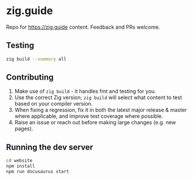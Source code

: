 # zig.guide

Repo for https://zig.guide content. Feedback and PRs welcome.

## Testing

```bash
zig build --summary all
```

## Contributing

1. Make use of `zig build` - it handles fmt and testing for you.
2. Use the correct Zig version; `zig build` will select what content to test based on your compiler version.
3. When fixing a regression, fix it in both the latest major release & master where applicable, and improve test coverage where possible.
4. Raise an issue or reach out before making large changes (e.g. new pages).

## Running the dev server

```bash
cd website
npm install
npm run docusaurus start
```
